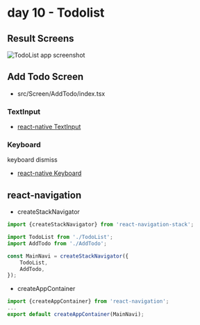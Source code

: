 # day 10 - Todolist

## Result Screens

![TodoList app screenshot](https://raw.githubusercontent.com/dev-yakuza/react-study/master/image/screenshot.png)

## Add Todo Screen

- src/Screen/AddTodo/index.tsx

### TextInput

- [react-native TextInput](https://facebook.github.io/react-native/docs/textinput)

### Keyboard

keyboard dismiss

- [react-native Keyboard](https://facebook.github.io/react-native/docs/keyboard)

## react-navigation

- createStackNavigator

```js
import {createStackNavigator} from 'react-navigation-stack';

import TodoList from './TodoList';
import AddTodo from './AddTodo';

const MainNavi = createStackNavigator({
    TodoList,
    AddTodo,
});
```

- createAppContainer

```js
import {createAppContainer} from 'react-navigation';
...
export default createAppContainer(MainNavi);
```
